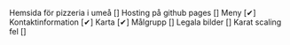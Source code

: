 Hemsida för pizzeria i umeå     []
Hosting på github pages         []
Meny                            [✔]
Kontaktinformation              [✔]
Karta                           [✔]
Målgrupp                        []
Legala bilder                   []
Karat scaling fel               []
